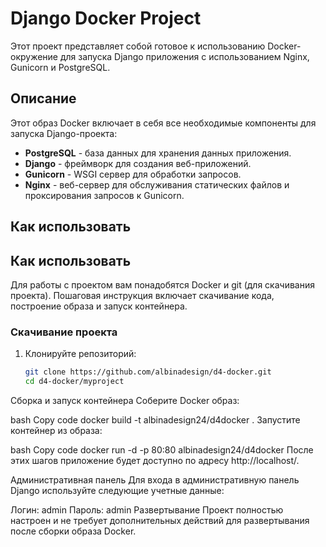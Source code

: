 # Django Docker Project

Этот проект представляет собой готовое к использованию Docker-окружение для запуска Django приложения с использованием Nginx, Gunicorn и PostgreSQL.

## Описание

Этот образ Docker включает в себя все необходимые компоненты для запуска Django-проекта:
- **PostgreSQL** - база данных для хранения данных приложения.
- **Django** - фреймворк для создания веб-приложений.
- **Gunicorn** - WSGI сервер для обработки запросов.
- **Nginx** - веб-сервер для обслуживания статических файлов и проксирования запросов к Gunicorn.

## Как использовать

## Как использовать

Для работы с проектом вам понадобятся Docker и git (для скачивания проекта). Пошаговая инструкция включает скачивание кода, построение образа и запуск контейнера.

### Скачивание проекта

1. Клонируйте репозиторий:
   ```bash
   git clone https://github.com/albinadesign/d4-docker.git
   cd d4-docker/myproject
Сборка и запуск контейнера
Соберите Docker образ:

bash
Copy code
docker build -t albinadesign24/d4docker .
Запустите контейнер из образа:

bash
Copy code
docker run -d -p 80:80 albinadesign24/d4docker
После этих шагов приложение будет доступно по адресу http://localhost/.

Административная панель
Для входа в административную панель Django используйте следующие учетные данные:

Логин: admin
Пароль: admin
Развертывание
Проект полностью настроен и не требует дополнительных действий для развертывания после сборки образа Docker.

